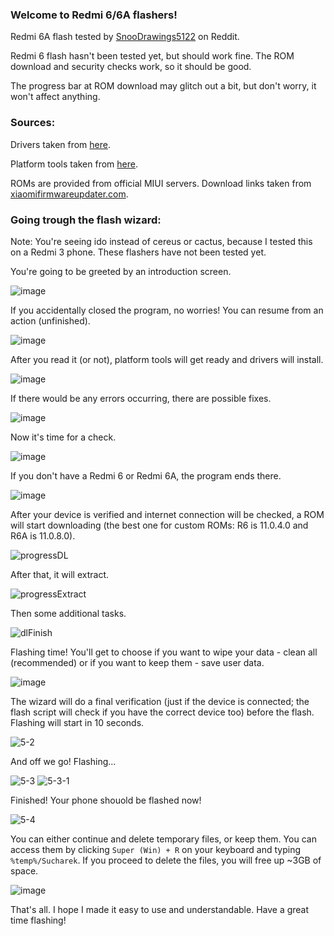 ### Welcome to Redmi 6/6A flashers!

Redmi 6A flash tested by [SnooDrawings5122](https://www.reddit.com/u/SnooDrawings5122) on Reddit.

Redmi 6 flash hasn't been tested yet, but should work fine. The ROM download and security checks work, so it should be good.

The progress bar at ROM download may glitch out a bit, but don't worry, it won't affect anything.

### Sources:

Drivers taken from [here](https://github.com/DataStream3/15-Seconds-ADB-Installer-Reborn/tree/master/driver).

Platform tools taken from [here](https://developer.android.com/studio/releases/platform-tools).

ROMs are provided from official MIUI servers. Download links taken from [xiaomifirmwareupdater.com](https://xiaomifirmwareupdater.com).

### Going trough the flash wizard:

Note: You're seeing ido instead of cereus or cactus, because I tested this on a Redmi 3 phone. These flashers have not been tested yet.

You're going to be greeted by an introduction screen.

![image](https://user-images.githubusercontent.com/31042508/179199873-8bdd6198-e060-47a5-9133-8b41e29636b8.png)

If you accidentally closed the program, no worries! You can resume from an action (unfinished).

![image](https://user-images.githubusercontent.com/31042508/179200062-eb0405a0-4d00-4b43-ac0f-36a82bb636cd.png)

After you read it (or not), platform tools will get ready and drivers will install.

![image](https://user-images.githubusercontent.com/31042508/179200188-4f102ae7-7c1c-4da1-8fde-3cd9b67c5255.png)

If there would be any errors occurring, there are possible fixes.

![image](https://user-images.githubusercontent.com/31042508/179200383-647f4215-a935-4dc1-b4c2-22577c710ec6.png)

Now it's time for a check.

![image](https://user-images.githubusercontent.com/31042508/179202200-75328b78-73e5-4776-9392-c48545e9f6e2.png)

If you don't have a Redmi 6 or Redmi 6A, the program ends there.

![image](https://user-images.githubusercontent.com/31042508/179201890-7d475549-ed72-47be-a429-16286f877de3.png)

After your device is verified and internet connection will be checked, a ROM will start downloading (the best one for custom ROMs: R6 is 11.0.4.0 and R6A is 11.0.8.0).

![progressDL](https://user-images.githubusercontent.com/31042508/180451119-fd086210-94a3-470d-9c80-633a279a3a33.png)

After that, it will extract.

![progressExtract](https://user-images.githubusercontent.com/31042508/180451249-ddede633-38f8-444f-bd2f-f0d80bb59bc9.png)

Then some additional tasks.

![dlFinish](https://user-images.githubusercontent.com/31042508/180451369-700a5da7-2875-4d6c-a5ea-fa9fbe1c4b02.png)

Flashing time! You'll get to choose if you want to wipe your data - clean all (recommended) or if you want to keep them - save user data.

![image](https://user-images.githubusercontent.com/31042508/179205684-7363dd9f-65ad-4478-aaaa-e3dc18706c24.png)

The wizard will do a final verification (just if the device is connected; the flash script will check if you have the correct device too) before the flash. Flashing will start in 10 seconds.

![5-2](https://user-images.githubusercontent.com/31042508/176513590-2855ff08-9c90-4428-a56e-b274b6f32baf.png)

And off we go! Flashing...

![5-3](https://user-images.githubusercontent.com/31042508/176513670-1545d8ac-8442-4c8e-a145-0799b89937a0.png)
![5-3-1](https://user-images.githubusercontent.com/31042508/176513725-72626ac2-7262-4e44-8cac-d5eff13a781b.png)

Finished! Your phone shouold be flashed now!

![5-4](https://user-images.githubusercontent.com/31042508/176513890-50c0661d-0731-4c2f-9f5a-46e967db1a3b.png)

You can either continue and delete temporary files, or keep them. You can access them by clicking `Super (Win) + R` on your keyboard and typing `%temp%/Sucharek`.
If you proceed to delete the files, you will free up ~3GB of space.

![image](https://user-images.githubusercontent.com/31042508/179205978-f4aad528-a6b6-4831-93bc-ea8a4ed4b348.png)


That's all. I hope I made it easy to use and understandable.
Have a great time flashing!
